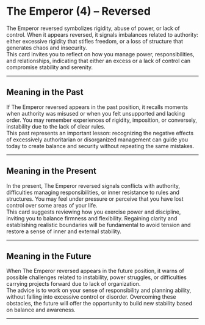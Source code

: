 # The Emperor (4) – Reversed

The Emperor reversed symbolizes rigidity, abuse of power, or lack of control. When it appears reversed, it signals imbalances related to authority: either excessive rigidity that stifles freedom, or a loss of structure that generates chaos and insecurity.  
This card invites you to reflect on how you manage power, responsibilities, and relationships, indicating that either an excess or a lack of control can compromise stability and serenity.

---

## Meaning in the Past  
If The Emperor reversed appears in the past position, it recalls moments when authority was misused or when you felt unsupported and lacking order. You may remember experiences of rigidity, imposition, or conversely, instability due to the lack of clear rules.  
This past represents an important lesson: recognizing the negative effects of excessively authoritarian or disorganized management can guide you today to create balance and security without repeating the same mistakes.

---

## Meaning in the Present  
In the present, The Emperor reversed signals conflicts with authority, difficulties managing responsibilities, or inner resistance to rules and structures. You may feel under pressure or perceive that you have lost control over some areas of your life.  
This card suggests reviewing how you exercise power and discipline, inviting you to balance firmness and flexibility. Regaining clarity and establishing realistic boundaries will be fundamental to avoid tension and restore a sense of inner and external stability.

---

## Meaning in the Future  
When The Emperor reversed appears in the future position, it warns of possible challenges related to instability, power struggles, or difficulties carrying projects forward due to lack of organization.  
The advice is to work on your sense of responsibility and planning ability, without falling into excessive control or disorder. Overcoming these obstacles, the future will offer the opportunity to build new stability based on balance and awareness.

---
